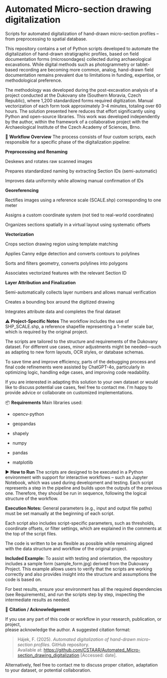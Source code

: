 # Automated Micro-section drawing digitalization
Scripts for automated digitalization of hand-drawn micro-section profiles – from preprocessing to spatial database.

This repository contains a set of Python scripts developed to automate the digitalization of hand-drawn stratigraphic profiles, based on field documentation forms (microsondages) collected during archaeological excavations. While digital methods such as photogrammetry or tablet-based recording are becoming more common, analog, hand-drawn field documentation remains prevalent due to limitations in funding, expertise, or methodological preference.

The methodology was developed during the post-excavation analysis of a project conducted at the Dukovany site (Southern Moravia, Czech Republic), where 1,200 standardized forms required digitization. Manual vectorization of each form took approximately 3–4 minutes, totaling over 60 hours. The solution presented here reduces that effort significantly using Python and open-source libraries. This work was developed independently by the author, within the framework of a collaborative project with the Archaeological Institute of the Czech Academy of Sciences, Brno.

🧩 **Workflow Overview**
The process consists of four custom scripts, each responsible for a specific phase of the digitalization pipeline:

**Preprocessing and Renaming**

Deskews and rotates raw scanned images

Prepares standardized naming by extracting Section IDs (semi-automatic)

Improves data uniformity while allowing manual confirmation of IDs

**Georeferencing**

Rectifies images using a reference scale (SCALE.shp) corresponding to one meter

Assigns a custom coordinate system (not tied to real-world coordinates)

Organizes sections spatially in a virtual layout using systematic offsets

**Vectorization**

Crops section drawing region using template matching

Applies Canny edge detection and converts contours to polylines

Sorts and filters geometry, converts polylines into polygons

Associates vectorized features with the relevant Section ID

**Layer Attribution and Finalization**

Semi-automatically collects layer numbers and allows manual verification

Creates a bounding box around the digitized drawing

Integrates attribute data and completes the final dataset

⚠️ **Project-Specific Notes**
The workflow includes the use of SHP_SCALE.shp, a reference shapefile representing a 1-meter scale bar, which is required by the original project.

The scripts are tailored to the structure and requirements of the Dukovany dataset. For different use cases, minor adjustments might be needed—such as adapting to new form layouts, OCR styles, or database schemas.

To save time and improve efficiency, parts of the debugging process and final code refinements were assisted by ChatGPT-4o, particularly in optimizing logic, handling edge cases, and improving code readability.

If you are interested in adapting this solution to your own dataset or would like to discuss potential use cases, feel free to contact me. I'm happy to provide advice or collaborate on customized implementations.

📦 **Requirements**
Main libraries used:

- opencv-python

- geopandas

- shapely

- numpy

- pandas

- matplotlib

▶️ **How to Run**
The scripts are designed to be executed in a Python environment with support for interactive workflows – such as Jupyter Notebook, which was used during development and testing. Each script represents a step in the pipeline and builds upon the outputs of the previous one. Therefore, they should be run in sequence, following the logical structure of the workflow.

**Execution Notes:**
General parameters (e.g., input and output file paths) must be set manually at the beginning of each script.

Each script also includes script-specific parameters, such as thresholds, coordinate offsets, or filter settings, which are explained in the comments at the top of the script files.

The code is written to be as flexible as possible while remaining aligned with the data structure and workflow of the original project.

**Included Example:**
To assist with testing and orientation, the repository includes a sample form (sample_form.jpg) derived from the Dukovany Project. This example allows users to verify that the scripts are working correctly and also provides insight into the structure and assumptions the code is based on.

For best results, ensure your environment has all the required dependencies (see Requirements), and run the scripts step by step, inspecting the intermediate results as needed.

📖 **Citation / Acknowledgement**

If you use any part of this code or workflow in your research, publication, or project,  
please acknowledge the author. A suggested citation format:

> Hájek, F. (2025). *Automated digitalization of hand-drawn micro-section profiles*. GitHub repository.  
> Available at: https://github.com/CSTAAR/Automated_Micro-section_drawing_digitalization [Accessed: date].

Alternatively, feel free to contact me to discuss proper citation, adaptation to your dataset, or potential collaboration.
